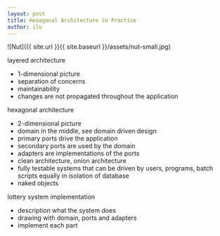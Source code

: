 ```yaml
---
layout: post
title: Hexagonal Architecture in Practise
author: ilu
---
```


![Nut]({{ site.url }}{{ site.baseurl }}/assets/nut-small.jpg)

layered architecture
- 1-dimensional picture
- separation of concerns
- maintainability
- changes are not propagated throughout the application

hexagonal architecture
- 2-dimensional picture
- domain in the middle, see domain driven design
- primary ports drive the application
- secondary ports are used by the domain
- adapters are implementations of the ports
- clean architecture, onion architecture
- fully testable systems that can be driven by users, programs, batch scripts equally in isolation of database
- naked objects

lottery system implementation
- description what the system does
- drawing with domain, ports and adapters
- implement each part
